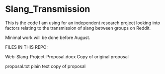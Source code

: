 # Slang_Transmission
This is the code I am using for an independent research project looking into factors relating to the transmission of slang between groups on Reddit.

Minimal work will be done before August.

FILES IN THIS REPO:

Web-Slang-Project-Proposal.docx
	Copy of original proposal

proposal.txt
	plain text copy of proposal

